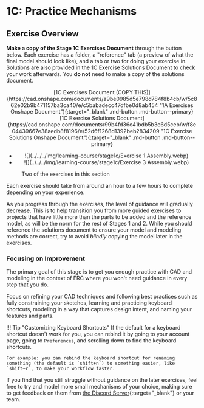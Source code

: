 # 1C: Practice Mechanisms
## Exercise Overview

**Make a copy of the Stage 1C Exercises Document** through the button below. Each exercise has a folder, a "reference" tab (a preview of what the final model should look like), and a tab or two for doing your exercise in. Solutions are also provided in the 1C Exercise Solutions Document to check your work afterwards. You **do not** need to make a copy of the solutions document.

<center>
[1C Exercises Document (COPY THIS)](https://cad.onshape.com/documents/a9be0985d5e798d784f8b4cb/w/5c862e02b9b471157ba3ca40/e/c5babadecc47dfbe0d8ab454 "1A Exercises Onshape Document"){:target="_blank"  .md-button .md-button--primary}
[1C Exercise Solutions Document](https://cad.onshape.com/documents/99b4fd36c41bdb5b3e6d5ceb/w/f8e04439667e38aedb8f8196/e/52d6f1268d1392beb2834209 "1C Exercise Solutions Onshape Document"){:target="_blank" .md-button .md-button--primary}
</center>

<div class="grid cards" markdown>

-   <center>![](../../../img/learning-course/stage1c/Exercise 1 Assembly.webp)</center>

-   <center>![](../../../img/learning-course/stage1c/Exercise 3 Assembly.webp)</center>

</div>
<figure>
<figcaption>Two of the exercises in this section</figcaption>
</figure>


Each exercise should take from around an hour to a few hours to complete depending on your experience.

As you progress through the exercises, the level of guidance will gradually decrease. This is to help transition you from more guided exercises to projects that have little more than the parts to be added and the reference model, as will be the norm for the rest of Stages 1 and 2. While you should reference the solutions document to ensure your model and modeling methods are correct, try to avoid *blindly* copying the model later in the exercises.

### Focusing on Improvement

The primary goal of this stage is to get you enough practice with CAD and modeling in the context of FRC where you won't need guidance in every step that you do. 

Focus on refining your CAD techniques and following best practices such as fully constraining your sketches, learning and practicing keyboard shortcuts, modeling in a way that captures design intent, and naming your features and parts.

!!! Tip "Customizing Keyboard Shortcuts"
    If the default for a keyboard shortcut doesn't work for you, you can rebind it by going to your account page, going to `Preferences`, and scrolling down to find the keyboard shortcuts.
    
    For example: you can rebind the keyboard shortcut for renaming something (the default is `shift+n`) to something easier, like `shift+r`, to make your workflow faster.

If you find that you still struggle without guidance on the later exercises, feel free to try and model more small mechanisms of your choice, making sure to get feedback on them from [the Discord Server](https://discord.gg/jHXTdNjYCg "David's Design Server Invite"){:target="_blank"} or your team.



<br>